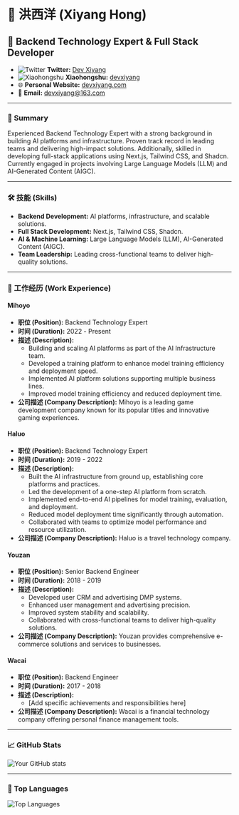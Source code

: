 # 👋 洪西洋 (Xiyang Hong)

## 🚀 Backend Technology Expert & Full Stack Developer

- ![Twitter](https://img.icons8.com/color/48/000000/twitter--v1.png) **Twitter:** [Dev Xiyang](https://twitter.com/devxiyang)
- ![Xiaohongshu](https://img.icons8.com/color/48/000000/xiaohongshu.png) **Xiaohongshu:** [devxiyang](https://www.xiaohongshu.com/user/profile/6229828600000000100057ea)
- 🌐 **Personal Website:** [devxiyang.com](https://devxiyang.com)
- 📧 **Email:** [devxiyang@163.com](mailto:devxiyang@163.com)

---

### 📝 Summary
Experienced Backend Technology Expert with a strong background in building AI platforms and infrastructure. Proven track record in leading teams and delivering high-impact solutions. Additionally, skilled in developing full-stack applications using Next.js, Tailwind CSS, and Shadcn. Currently engaged in projects involving Large Language Models (LLM) and AI-Generated Content (AIGC).

---

### 🛠️ 技能 (Skills)
- **Backend Development:** AI platforms, infrastructure, and scalable solutions.
- **Full Stack Development:** Next.js, Tailwind CSS, Shadcn.
- **AI & Machine Learning:** Large Language Models (LLM), AI-Generated Content (AIGC).
- **Team Leadership:** Leading cross-functional teams to deliver high-quality solutions.

---

### 💼 工作经历 (Work Experience)

#### Mihoyo
- **职位 (Position):** Backend Technology Expert
- **时间 (Duration):** 2022 - Present
- **描述 (Description):** 
  - Building and scaling AI platforms as part of the AI Infrastructure team.
  - Developed a training platform to enhance model training efficiency and deployment speed.
  - Implemented AI platform solutions supporting multiple business lines.
  - Improved model training efficiency and reduced deployment time.
- **公司描述 (Company Description):** Mihoyo is a leading game development company known for its popular titles and innovative gaming experiences.

#### Haluo
- **职位 (Position):** Backend Technology Expert
- **时间 (Duration):** 2019 - 2022
- **描述 (Description):** 
  - Built the AI infrastructure from ground up, establishing core platforms and practices.
  - Led the development of a one-step AI platform from scratch.
  - Implemented end-to-end AI pipelines for model training, evaluation, and deployment.
  - Reduced model deployment time significantly through automation.
  - Collaborated with teams to optimize model performance and resource utilization.
- **公司描述 (Company Description):** Haluo is a travel technology company.

#### Youzan
- **职位 (Position):** Senior Backend Engineer
- **时间 (Duration):** 2018 - 2019
- **描述 (Description):** 
  - Developed user CRM and advertising DMP systems.
  - Enhanced user management and advertising precision.
  - Improved system stability and scalability.
  - Collaborated with cross-functional teams to deliver high-quality solutions.
- **公司描述 (Company Description):** Youzan provides comprehensive e-commerce solutions and services to businesses.

#### Wacai
- **职位 (Position):** Backend Engineer
- **时间 (Duration):** 2017 - 2018
- **描述 (Description):** 
  - [Add specific achievements and responsibilities here]
- **公司描述 (Company Description):** Wacai is a financial technology company offering personal finance management tools.

---

### 📈 GitHub Stats
![Your GitHub stats](https://github-readme-stats.vercel.app/api?username=devxiyang&show_icons=true&theme=radical)

---

### 🌟 Top Languages
![Top Languages](https://github-readme-stats.vercel.app/api/top-langs/?username=devxiyang&layout=compact&theme=radical)

